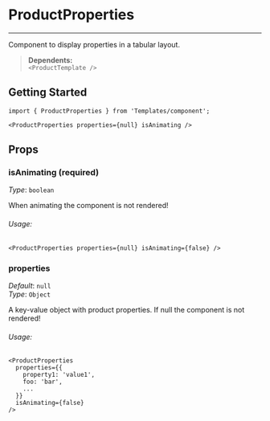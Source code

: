 # ProductProperties
---

Component to display properties in a tabular layout.

> **Dependents:** <br> `<ProductTemplate />`

## Getting Started

```
import { ProductProperties } from 'Templates/component';

<ProductProperties properties={null} isAnimating />
```

## Props

### isAnimating (required)

_Type_: `boolean`  

When animating the component is not rendered!

###### Usage:

```
<ProductProperties properties={null} isAnimating={false} />
```

### properties

_Default_: `null`  
_Type_: `Object`  

A key-value object with product properties.
If null the component is not rendered!

###### Usage:

```
<ProductProperties
  properties={{
    property1: 'value1',
    foo: 'bar',
    ...
  }}
  isAnimating={false}
/>
```
